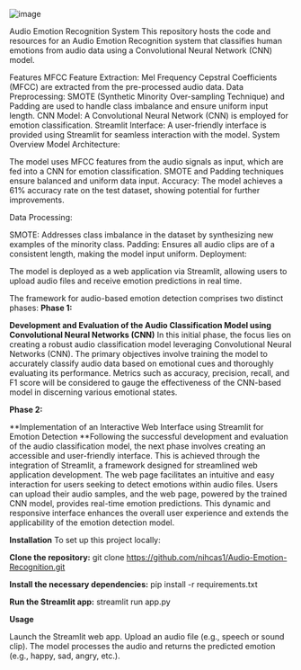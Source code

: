 ![image](https://github.com/user-attachments/assets/bf128b60-088e-46f4-933e-6f038e81e04f)

Audio Emotion Recognition System
This repository hosts the code and resources for an Audio Emotion Recognition system that classifies human emotions from audio data using a Convolutional Neural Network (CNN) model.

Features
MFCC Feature Extraction: Mel Frequency Cepstral Coefficients (MFCC) are extracted from the pre-processed audio data.
Data Preprocessing: SMOTE (Synthetic Minority Over-sampling Technique) and Padding are used to handle class imbalance and ensure uniform input length.
CNN Model: A Convolutional Neural Network (CNN) is employed for emotion classification.
Streamlit Interface: A user-friendly interface is provided using Streamlit for seamless interaction with the model.
System Overview
Model Architecture:

The model uses MFCC features from the audio signals as input, which are fed into a CNN for emotion classification.
SMOTE and Padding techniques ensure balanced and uniform data input.
Accuracy: The model achieves a 61% accuracy rate on the test dataset, showing potential for further improvements.

Data Processing:

SMOTE: Addresses class imbalance in the dataset by synthesizing new examples of the minority class.
Padding: Ensures all audio clips are of a consistent length, making the model input uniform.
Deployment:

The model is deployed as a web application via Streamlit, allowing users to upload audio files and receive emotion predictions in real time.



The framework for audio-based emotion detection comprises two distinct phases:
**Phase 1:** 

  **Development and Evaluation of the Audio Classification Model using Convolutional Neural Networks (CNN)**
In this initial phase, the focus lies on creating a robust audio classification model leveraging Convolutional Neural Networks (CNN). The primary objectives involve training the model to accurately classify audio data based on emotional cues and thoroughly evaluating its performance. Metrics such as accuracy, precision, recall, and F1 score will be considered to gauge the effectiveness of the CNN-based model in discerning various emotional states.


**Phase 2:**

  **Implementation of an Interactive Web Interface using Streamlit for Emotion Detection
**Following the successful development and evaluation of the audio classification model, the next phase involves creating an accessible and user-friendly interface. This is achieved through the integration of Streamlit, a framework designed for streamlined web application development. The web page facilitates an intuitive and easy interaction for users seeking to detect emotions within audio files. Users can upload their audio samples, and the web page, powered by the trained CNN model, provides real-time emotion predictions. This dynamic and responsive interface enhances the overall user experience and extends the applicability of the emotion detection model.


**Installation**
To set up this project locally:

**Clone the repository:**
git clone https://github.com/nihcas1/Audio-Emotion-Recognition.git


**Install the necessary dependencies:**
pip install -r requirements.txt

**Run the Streamlit app:**
streamlit run app.py


**Usage**


Launch the Streamlit web app.
Upload an audio file (e.g., speech or sound clip).
The model processes the audio and returns the predicted emotion (e.g., happy, sad, angry, etc.).





